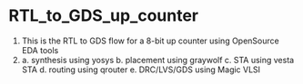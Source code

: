 # RTL_to_GDS_up_counter

1. This is the RTL to GDS flow for a 8-bit up counter using OpenSource EDA tools
2. a. synthesis using yosys
   b. placement using graywolf 
   c. STA using vesta STA 
   d. routing using qrouter
   e. DRC/LVS/GDS using Magic VLSI
